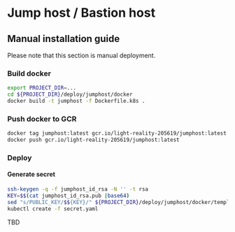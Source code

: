 
# Jump host / Bastion host

## Manual installation guide

Please note that this section is manual deployment.

### Build docker

```bash
export PROJECT_DIR=...
cd ${PROJECT_DIR}/deploy/jumphost/docker
docker build -t jumphost -f Dockerfile.k8s .
```
 
### Push docker to GCR

```bash
docker tag jumphost:latest gcr.io/light-reality-205619/jumphost:latest
docker push gcr.io/light-reality-205619/jumphost:latest
```

### Deploy

#### Generate secret

```bash
ssh-keygen -q -f jumphost_id_rsa -N '' -t rsa
KEY=$$(cat jumphost_id_rsa.pub |base64)
sed "s/PUBLIC_KEY/$${KEY}/" ${PROJECT_DIR}/deploy/jumphost/docker/templates/secret.gke.yaml	> secret.yaml
kubectl create -f secret.yaml
```

TBD